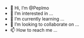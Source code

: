 - 👋 Hi, I’m @Peplmo
- 👀 I’m interested in ...
- 🌱 I’m currently learning ...
- 💞️ I’m looking to collaborate on ...
- 📫 How to reach me ...

<!---
Peplmo/Peplmo is a ✨ special ✨ repository because its `README.md` (this file) appears on your GitHub profile.
You can click the Preview link to take a look at your changes.
--->
